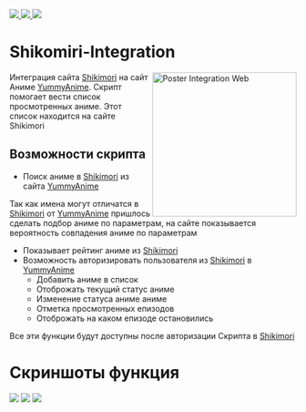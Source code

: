 <p align="left">
    <a href="https://github.com/MaximKolpak/TunimeScript">
        <img src="https://img.shields.io/badge/version-1.0-green.svg" />
    </a>
    <a href="https://github.com/quoid/userscripts">
        <img src="https://img.shields.io/badge/GitHub-userscripts-lightgrey?style=flat&logo=github" />
    </a>
    <a href="https://github.com/MaximKolpak/TunimeScript">
        <img src="https://img.shields.io/badge/GitHub-tunimescript-lightgrey?style=flat&logo=github" />
    </a>
</p>

# Shikomiri-Integration

<img src="https://raw.githubusercontent.com/MaximKolpak/Shikomiri-Integration/main/resource/poster.png" align="right"
     alt="Poster Integration Web" width="253" >
Интеграция сайта [Shikimori](https://shikimori.one/) на сайт Аниме [YummyAnime](https://yummyanime.club). Скрипт помогает вести список просмотренных аниме. Этот список находится на сайте Shikimori

## Возможности скрипта

* Поиск аниме в [Shikimori](https://shikimori.one/) из сайта [YummyAnime](https://yummyanime.club)

Так как имена могут отличатся в [Shikimori](https://shikimori.one/) от [YummyAnime](https://yummyanime.club) пришлось сделать подбор аниме по параметрам, на сайте показывается вероятность совпадения аниме по параметрам

* Показывает рейтинг аниме из [Shikimori](https://shikimori.one/)
* Возможность авторизировать пользователя из [Shikimori](https://shikimori.one/) в [YummyAnime](https://yummyanime.club)
    - Добавить аниме в список
    - Отоброжать текущий статус аниме
    - Изменение статуса аниме аниме
    - Отметка просмотренных епизодов 
    - Отоброжать на каком епизоде остановились

Все эти функции будут доступны после авторизации Скрипта в [Shikimori](https://shikimori.one/)

# Скриншоты функция
<img src="https://raw.githubusercontent.com/MaximKolpak/Shikomiri-Integration/main/resource/episodes.png" />
<img src="https://raw.githubusercontent.com/MaximKolpak/Shikomiri-Integration/main/resource/login.png" />
<img src="https://raw.githubusercontent.com/MaximKolpak/Shikomiri-Integration/main/resource/score.png" />
